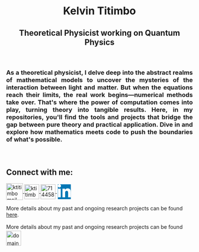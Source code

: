 <h1 align=center>Kelvin Titimbo</h2>
<h2 align=center>Theoretical Physicist working on Quantum Physics<h3>
<br>
<p align="justify">As a theoretical physicist, I delve deep into the abstract realms of mathematical models to uncover the mysteries of the interaction between light and matter. But when the equations reach their limits, the real work begins—numerical methods take over. That's where the power of computation comes into play, turning theory into tangible results. Here, in my repositories, you'll find the tools and projects that bridge the gap between pure theory and practical application. Dive in and explore how mathematics meets code to push the boundaries of what's possible.</p>
<br>

<h2 style="text-align: left;">Connect with me:</h2> 
<p style="text-align: left;">
    <a href="mailto:titimbo@caltech.edu" target="_blank" rel="noopener noreferrer">
        <img src="https://img.icons8.com/color/48/paper-plane.png" alt="ktitimbo mail" width="45" height="45" style="vertical-align: middle;" />
    </a>
    <a href="https://linkedin.com/in/ktitimbo" target="_blank" rel="noopener noreferrer">
        <img src="https://raw.githubusercontent.com/rahuldkjain/github-profile-readme-generator/master/src/images/icons/Social/linked-in-alt.svg" alt="ktitimbo" width="40" height="40" style="vertical-align: middle;" />
    </a>
    <a href="https://stackoverflow.com/users/7144583" target="_blank" rel="noopener noreferrer">
        <img src="https://raw.githubusercontent.com/rahuldkjain/github-profile-readme-generator/master/src/images/icons/Social/stack-overflow.svg" alt="7144583" width="40" height="40" style="vertical-align: middle;" />
    </a>
    <!-- Only one LinkedIn link is kept, either the SVG or the image -->
    <a href="https://linkedin.com/in/ktitimbo" target="_blank" rel="noopener noreferrer">
        <svg xmlns="http://www.w3.org/2000/svg" viewBox="0 0 448 512" width="40" height="40" style="vertical-align: middle;">
            <rect x="0" y="0" width="100%" height="100%" fill="#0077B5"/>
            <path fill="#FFFFFF" d="M100.28 448H7.4V149.48h92.88zm-46.14-338c-30.69 0-55.61-25.13-55.61-55.77 0-30.78 24.91-55.71 55.3-55.71 30.47 0 55.36 24.94 55.36 55.71 0 30.64-24.89 55.77-55.05 55.77zM447.91 448h-92.64V302.4c0-34.7-.66-79.26-48.31-79.26-48.36 0-55.79 37.78-55.79 76.83V448h-92.65V149.48h88.92v40.81h1.29c12.39-23.49 42.67-48.31 87.78-48.31 93.83 0 111.11 61.8 111.11 142.1V448z"/>
        </svg>
    </a>
</p>

<p>More details about my past and ongoing research projects can be found 
<a href="https://ktitimbo.github.io/" target="_blank" rel="noopener noreferrer">here</a>.
</p>


<p style="line-height: 1.5;">
    More details about my past and ongoing research projects can be found 
    <a href="https://ktitimbo.github.io/" target="_blank" rel="noopener noreferrer">
        <img width="40" height="40" src="https://img.icons8.com/plasticine/100/domain.png" alt="domain" style="vertical-align: bottom; margin-top=10px;" />
    </a>
</p>
